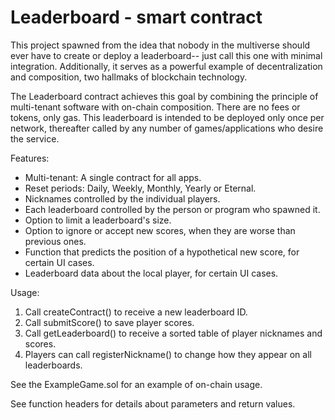 # Leaderboard - smart contract

This project spawned from the idea that nobody in the multiverse should ever have to create or deploy a leaderboard-- just call this one with minimal integration. Additionally, it serves as a powerful example of decentralization and composition, two hallmaks of blockchain technology.

The Leaderboard contract achieves this goal by combining the principle of multi-tenant software with on-chain composition. There are no fees or tokens, only gas. This leaderboard is intended to be deployed only once per network, thereafter called by any number of games/applications who desire the service.

Features:
- Multi-tenant: A single contract for all apps.
- Reset periods: Daily, Weekly, Monthly, Yearly or Eternal.
- Nicknames controlled by the individual players.
- Each leaderboard controlled by the person or program who spawned it.
- Option to limit a leaderboard's size.
- Option to ignore or accept new scores, when they are worse than previous ones.
- Function that predicts the position of a hypothetical new score, for certain UI cases.
- Leaderboard data about the local player, for certain UI cases.

Usage:
1. Call createContract() to receive a new leaderboard ID.
2. Call submitScore() to save player scores.
3. Call getLeaderboard() to receive a sorted table of player nicknames and scores.
4. Players can call registerNickname() to change how they appear on all leaderboards.

See the ExampleGame.sol for an example of on-chain usage.

See function headers for details about parameters and return values.
